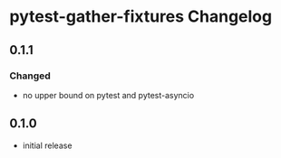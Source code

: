 # pytest-gather-fixtures Changelog
## 0.1.1
### Changed
* no upper bound on pytest and pytest-asyncio
## 0.1.0
* initial release
